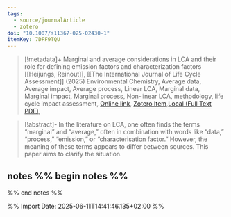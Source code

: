 ```yaml
---
tags:
  - source/journalArticle
  - zotero
doi: "10.1007/s11367-025-02430-1"
itemKey: 7DFF9TQU
---
```

>[!metadata]+
> Marginal and average considerations in LCA and their role for defining emission factors and characterization factors
> [[Heijungs, Reinout]], 
> [[The International Journal of Life Cycle Assessment]] (2025)
> Environmental Chemistry, Average data, Average impact, Average process, Linear LCA, Marginal data, Marginal impact, Marginal process, Non-linear LCA, methodology, life cycle impact assessment, 
> [Online link](https://doi.org/10.1007/s11367-025-02430-1), [Zotero Item](zotero://select/library/items/7DFF9TQU),[Local (Full Text PDF)](file://C:/Users/aburg/Documents/references/zotero/storage/9ZB6SXI8/Heijungs2025_Marginalaverage.pdf), 


>[!abstract]-
>In the literature on LCA, one often finds the terms “marginal” and “average,” often in combination with words like “data,” “process,” “emission,” or “characterisation factor.” However, the meaning of these terms appears to differ between sources. This paper aims to clarify the situation.

## notes %% begin notes %%

%% end notes %%

%% Import Date: 2025-06-11T14:41:46.135+02:00 %%
